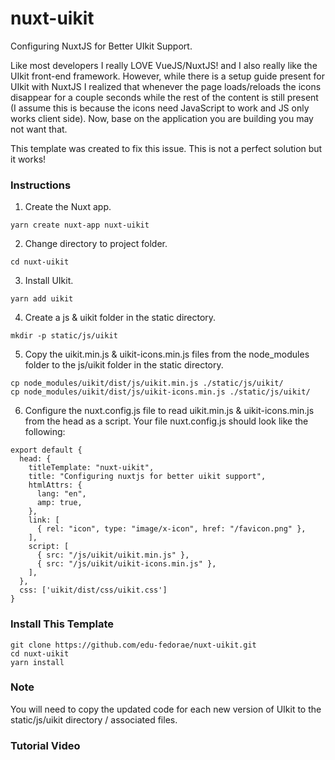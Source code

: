 # nuxt-uikit
Configuring  NuxtJS for Better UIkit Support.

Like most developers I really LOVE VueJS/NuxtJS! and I also really like the UIkit front-end framework. However, while there is a setup guide present for UIkit with NuxtJS I realized that whenever the page loads/reloads the icons disappear for a couple seconds while the rest of the content is still present (I assume this is because the icons need JavaScript to work and JS only works client side). Now, base on the application you are building you may not want that.

This template was created to fix this issue. This is not a perfect solution but it works!

### Instructions
1. Create the Nuxt app.
```
yarn create nuxt-app nuxt-uikit
```
2. Change directory to project folder.
```
cd nuxt-uikit
```
3. Install UIkit.
```
yarn add uikit
```
4. Create a js & uikit folder in the static directory.
```
mkdir -p static/js/uikit
```
5. Copy the uikit.min.js & uikit-icons.min.js files from the node_modules folder to the js/uikit folder in the static directory.
```
cp node_modules/uikit/dist/js/uikit.min.js ./static/js/uikit/
cp node_modules/uikit/dist/js/uikit-icons.min.js ./static/js/uikit/
```
6. Configure the nuxt.config.js file to read uikit.min.js & uikit-icons.min.js from the head as a script.
Your file nuxt.config.js should look like the following:
```
export default {
  head: {
    titleTemplate: "nuxt-uikit",
    title: "Configuring nuxtjs for better uikit support",
    htmlAttrs: {
      lang: "en",
      amp: true,
    },
    link: [
      { rel: "icon", type: "image/x-icon", href: "/favicon.png" },
    ],
    script: [
      { src: "/js/uikit/uikit.min.js" },
      { src: "/js/uikit/uikit-icons.min.js" },
    ],
  },
  css: ['uikit/dist/css/uikit.css']
}
 ```

### Install This Template
```
git clone https://github.com/edu-fedorae/nuxt-uikit.git
cd nuxt-uikit
yarn install
```

### Note
You will need to copy the updated code for each new version of UIkit to the static/js/uikit directory / associated files.

### Tutorial Video

